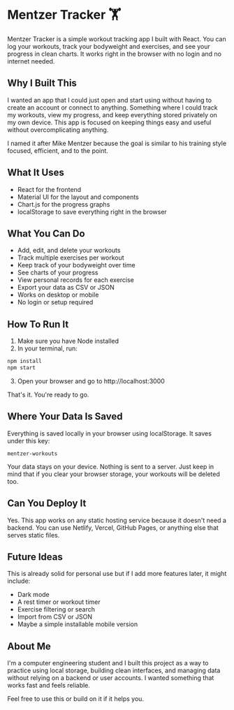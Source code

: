 # Mentzer Tracker 🏋️

Mentzer Tracker is a simple workout tracking app I built with React. You can log your workouts, track your bodyweight and exercises, and see your progress in clean charts. It works right in the browser with no login and no internet needed.

## Why I Built This

I wanted an app that I could just open and start using without having to create an account or connect to anything. Something where I could track my workouts, view my progress, and keep everything stored privately on my own device. This app is focused on keeping things easy and useful without overcomplicating anything.

I named it after Mike Mentzer because the goal is similar to his training style focused, efficient, and to the point.

## What It Uses

- React for the frontend
- Material UI for the layout and components
- Chart.js for the progress graphs
- localStorage to save everything right in the browser

## What You Can Do

- Add, edit, and delete your workouts
- Track multiple exercises per workout
- Keep track of your bodyweight over time
- See charts of your progress
- View personal records for each exercise
- Export your data as CSV or JSON
- Works on desktop or mobile
- No login or setup required

## How To Run It

1. Make sure you have Node installed
2. In your terminal, run:

```bash
npm install
npm start
```

3. Open your browser and go to http://localhost:3000

That's it. You're ready to go.

## Where Your Data Is Saved

Everything is saved locally in your browser using localStorage. It saves under this key:

```
mentzer-workouts
```

Your data stays on your device. Nothing is sent to a server. Just keep in mind that if you clear your browser storage, your workouts will be deleted too.

## Can You Deploy It

Yes. This app works on any static hosting service because it doesn't need a backend. You can use Netlify, Vercel, GitHub Pages, or anything else that serves static files.

## Future Ideas

This is already solid for personal use but if I add more features later, it might include:

- Dark mode
- A rest timer or workout timer
- Exercise filtering or search
- Import from CSV or JSON
- Maybe a simple installable mobile version

## About Me

I'm a computer engineering student and I built this project as a way to practice using local storage, building clean interfaces, and managing data without relying on a backend or user accounts. I wanted something that works fast and feels reliable.

Feel free to use this or build on it if it helps you.